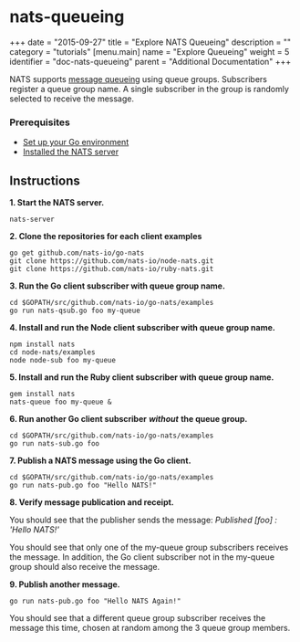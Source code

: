 # nats-queueing

+++ date = "2015-09-27" title = "Explore NATS Queueing" description = "" category = "tutorials" \[menu.main\] name = "Explore Queueing" weight = 5 identifier = "doc-nats-queueing" parent = "Additional Documentation" +++

NATS supports [message queueing](https://github.com/nats-io/nats-site/tree/c42c46a7c6b8669e66e28419887d2f8dd29aa502/documentation/writing_applications/concepts/README.md) using queue groups. Subscribers register a queue group name. A single subscriber in the group is randomly selected to receive the message.

### Prerequisites

* [Set up your Go environment](https://github.com/nats-io/nats-site/tree/c42c46a7c6b8669e66e28419887d2f8dd29aa502/documentation/additional_documentation/go-install/README.md)
* [Installed the NATS server](https://github.com/nats-io/nats-site/tree/c42c46a7c6b8669e66e28419887d2f8dd29aa502/documentation/managing_the_server/installing/README.md)

## Instructions

**1. Start the NATS server.**

```text
nats-server
```

**2. Clone the repositories for each client examples**

```text
go get github.com/nats-io/go-nats
git clone https://github.com/nats-io/node-nats.git
git clone https://github.com/nats-io/ruby-nats.git
```

**3. Run the Go client subscriber with queue group name.**

```text
cd $GOPATH/src/github.com/nats-io/go-nats/examples
go run nats-qsub.go foo my-queue
```

**4. Install and run the Node client subscriber with queue group name.**

```text
npm install nats
cd node-nats/examples
node node-sub foo my-queue
```

**5. Install and run the Ruby client subscriber with queue group name.**

```text
gem install nats
nats-queue foo my-queue &
```

**6. Run another Go client subscriber** _**without**_ **the queue group.**

```text
cd $GOPATH/src/github.com/nats-io/go-nats/examples
go run nats-sub.go foo
```

**7. Publish a NATS message using the Go client.**

```text
cd $GOPATH/src/github.com/nats-io/go-nats/examples
go run nats-pub.go foo "Hello NATS!"
```

**8. Verify message publication and receipt.**

You should see that the publisher sends the message: _Published \[foo\] : 'Hello NATS!'_

You should see that only one of the my-queue group subscribers receives the message. In addition, the Go client subscriber not in the my-queue group should also receive the message.

**9. Publish another message.**

```text
go run nats-pub.go foo "Hello NATS Again!"
```

You should see that a different queue group subscriber receives the message this time, chosen at random among the 3 queue group members.

